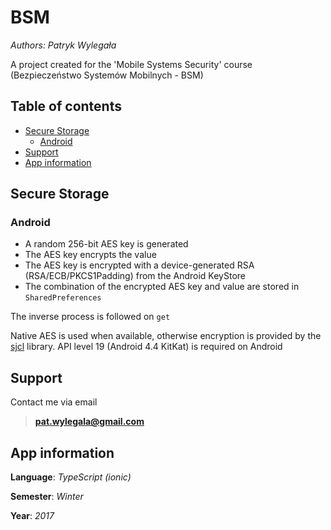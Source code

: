 # BSM
*Authors: Patryk Wylegała*

A project created for the 'Mobile Systems Security' course (Bezpieczeństwo Systemów Mobilnych - BSM)

## Table of contents

- [Secure Storage](#secure-storage)
  - [Android](#android)
- [Support](#support)
- [App information](#app-information)

## Secure Storage

### Android

* A random 256-bit AES key is generated
* The AES key encrypts the value
* The AES key is encrypted with a device-generated RSA (RSA/ECB/PKCS1Padding) from the Android KeyStore
* The combination of the encrypted AES key and value are stored in ``SharedPreferences``

The inverse process is followed on ``get``

Native AES is used when available, otherwise encryption is provided by the [sjcl](https://github.com/bitwiseshiftleft/sjcl) library. API level 19 (Android 4.4 KitKat) is required on Android

## Support

Contact me via email

> **pat.wylegala@gmail.com**

## App information

**Language**: _TypeScript (ionic)_

**Semester**: _Winter_

**Year**: _2017_
